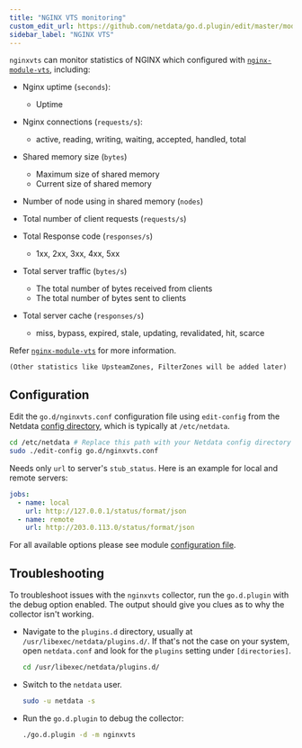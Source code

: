 ```yaml
---
title: "NGINX VTS monitoring"
custom_edit_url: https://github.com/netdata/go.d.plugin/edit/master/modules/nginxvts/README.md
sidebar_label: "NGINX VTS"
---
```




`nginxvts` can monitor statistics of NGINX which configured
with [`nginx-module-vts`](https://github.com/vozlt/nginx-module-vts), including:

- Nginx uptime (`seconds`):
    - Uptime
- Nginx connections (`requests/s`):
    - active, reading, writing, waiting, accepted, handled, total

- Shared memory size (`bytes`)
    - Maximum size of shared memory
    - Current size of shared memory
- Number of node using in shared memory (`nodes`)

- Total number of client requests (`requests/s`)
- Total Response code (`responses/s`)
    - 1xx, 2xx, 3xx, 4xx, 5xx
- Total server traffic (`bytes/s`)
    - The total number of bytes received from clients
    - The total number of bytes sent to clients
- Total server cache (`responses/s`)
    - miss, bypass, expired, stale, updating, revalidated, hit, scarce

Refer [`nginx-module-vts`](https://github.com/vozlt/nginx-module-vts#json) for more information.

`(Other statistics like UpsteamZones, FilterZones will be added later)`

## Configuration

Edit the `go.d/nginxvts.conf` configuration file using `edit-config` from the
Netdata [config directory](/docs/configure/nodes), which is typically at `/etc/netdata`.

```bash
cd /etc/netdata # Replace this path with your Netdata config directory
sudo ./edit-config go.d/nginxvts.conf
```

Needs only `url` to server's `stub_status`. Here is an example for local and remote servers:

```yaml
jobs:
  - name: local
    url: http://127.0.0.1/status/format/json
  - name: remote
    url: http://203.0.113.0/status/format/json
```

For all available options please see
module [configuration file](https://github.com/netdata/go.d.plugin/blob/master/config/go.d/nginxvts.conf).

## Troubleshooting

To troubleshoot issues with the `nginxvts` collector, run the `go.d.plugin` with the debug option enabled. The output
should give you clues as to why the collector isn't working.

- Navigate to the `plugins.d` directory, usually at `/usr/libexec/netdata/plugins.d/`. If that's not the case on
  your system, open `netdata.conf` and look for the `plugins` setting under `[directories]`.

  ```bash
  cd /usr/libexec/netdata/plugins.d/
  ```

- Switch to the `netdata` user.

  ```bash
  sudo -u netdata -s
  ```

- Run the `go.d.plugin` to debug the collector:

  ```bash
  ./go.d.plugin -d -m nginxvts
  ```

